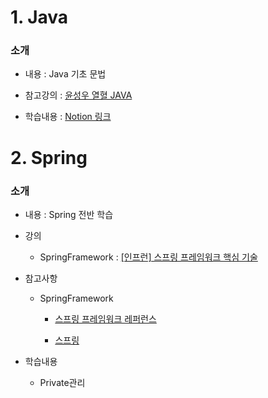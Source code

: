 # 1. Java

### 소개

- 내용 :  Java 기초 문법

- 참고강의 : <a href="https://cafe.naver.com/cstudyjava">윤성우 열혈 JAVA</a>

- 학습내용 : <a href="https://www.notion.so/JAVA-a6203de5006940708e3753977f7fae73">Notion 링크</a>


# 2. Spring

### 소개

- 내용 : Spring 전반 학습

- 강의

  - SpringFramework : <a href="https://www.inflearn.com/course/spring-framework_core">[인프런] 스프링 프레임워크 핵심 기술 </a>

- 참고사항

  - SpringFramework
    
    - <a href="https://docs.spring.io/spring/docs/current/spring-framework-reference/index.html">스프링 프레임워크 레퍼런스</a>

    - <a href="https://docs.spring.io/spring/docs/current/spring-framework-reference/overview.html#overview">스프링</a>

- 학습내용

  - Private관리
